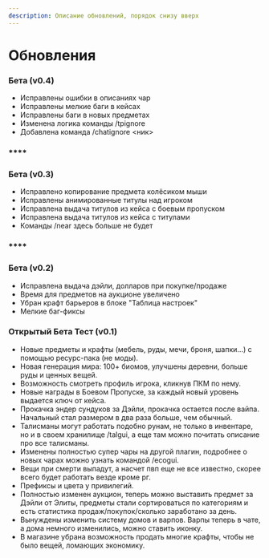 ```yaml
---
description: Описание обновлений, порядок снизу вверх
---
```


# Обновления

### **Бета (v0.4)**

* Исправлены ошибки в описаниях чар
* Исправлены мелкие баги в кейсах
* Исправлены баги в новых предметах
* Изменена логика команды /tpignore
* Добавлена команда /chatignore <ник>

### ****

### **Бета (v0.3)**

* Исправлено копирование предмета колёсиком мыши
* Исправлены анимированные титулы над игроком
* Исправлена выдача титулов из кейса с боевым пропуском
* Исправлена выдача титулов из кейса с титулами
* Команды /near здесь больше не будет

### ****

### **Бета (v0.2)**

* Исправлена выдача дэйли, долларов при покупке/продаже
* Время для предметов на аукционе увеличено
* Убран крафт барьеров в блоке "Таблица настроек"
* Мелкие баг-фиксы





### **Открытый Бета Тест (v0.1)**

* &#x20;Новые предметы и крафты (мебель, руды, мечи, броня, шапки...) с помощью ресурс-пака (не моды).
* &#x20;Новая генерация мира: 100+ биомов, улучшены деревни, больше руды и ценных вещей.
* &#x20;Возможность смотреть профиль игрока, кликнув ПКМ по нему.
* &#x20;Новые награды в Боевом Пропуске, за каждый новый уровень выдается ключ от кейса.
* &#x20;Прокачка эндер сундуков за Дэйли, прокачка остается после вайпа. Начальный стал размером в два раза больше, чем обычный.
* &#x20;Талисманы могут работать подобно рунам, не только в инвентаре, но и в своем хранилище /talgui, а еще там можно почитать описание про все талисманы.
* &#x20;Изменены полностью супер чары на другой плагин, подробнее о новых чарах можно узнать командой /ecogui.
* &#x20;Вещи при смерти выпадут, а насчет пвп еще не все известно, скорее всего будет работать везде кроме рг.
* &#x20;Префиксы и цвета у привилегий.
* &#x20;Полностью изменен аукцион, теперь можно выставить предмет за Дэйли от Элиты, предметы стали сортироваться по категориям и есть статистика продаж/покупок/сколько заработано за день.
* &#x20;Вынуждены изменить систему домов и варпов. Варпы теперь в чате, а дома немного изменились, можно ставить иконку.
* &#x20;В магазине убрана возможность продать многие крафты, чтобы не было вещей, ломающих экономику.

